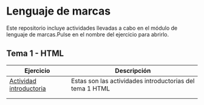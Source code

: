 # Lenguaje de marcas
Este repositorio incluye actividades llevadas a cabo en el módulo de lenguaje de marcas.Pulse en el nombre del ejercicio para abrirlo.

## Tema 1 - HTML 

| Ejercicio  | Descripción              |
|------------|--------------------------|
| [Actividad introductoria](file:///C:/Users/usuario/Desktop/Ejercicio%201.html) |Estas son las actividades introductorias del tema 1 HTML   |
|  |    |
|       |                    |
